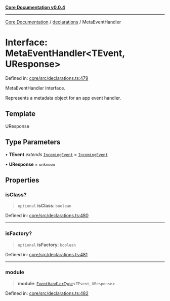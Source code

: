[**Core Documentation v0.0.4**](../../README.md)

***

[Core Documentation](../../modules.md) / [declarations](../README.md) / MetaEventHandler

# Interface: MetaEventHandler\<TEvent, UResponse\>

Defined in: [core/src/declarations.ts:479](https://github.com/stonemjs/core/blob/8c14a336c794eb98d8513b950cb1c2786962eaaf/src/declarations.ts#L479)

MetaEventHandler Interface.

Represents a metadata object for an app event handler.

## Template

UResponse

## Type Parameters

• **TEvent** *extends* [`IncomingEvent`](../../events/IncomingEvent/classes/IncomingEvent.md) = [`IncomingEvent`](../../events/IncomingEvent/classes/IncomingEvent.md)

• **UResponse** = `unknown`

## Properties

### isClass?

> `optional` **isClass**: `boolean`

Defined in: [core/src/declarations.ts:480](https://github.com/stonemjs/core/blob/8c14a336c794eb98d8513b950cb1c2786962eaaf/src/declarations.ts#L480)

***

### isFactory?

> `optional` **isFactory**: `boolean`

Defined in: [core/src/declarations.ts:481](https://github.com/stonemjs/core/blob/8c14a336c794eb98d8513b950cb1c2786962eaaf/src/declarations.ts#L481)

***

### module

> **module**: [`EventHandlerType`](../type-aliases/EventHandlerType.md)\<`TEvent`, `UResponse`\>

Defined in: [core/src/declarations.ts:482](https://github.com/stonemjs/core/blob/8c14a336c794eb98d8513b950cb1c2786962eaaf/src/declarations.ts#L482)

